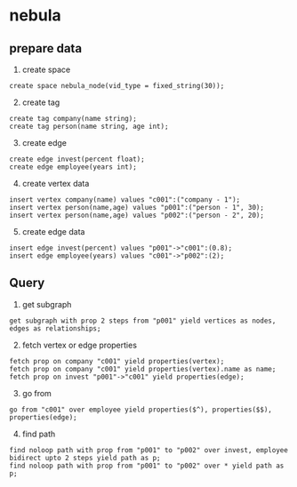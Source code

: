 # nebula

## prepare data

1. create space

```shell
create space nebula_node(vid_type = fixed_string(30));
```

2. create tag

```shell
create tag company(name string);
create tag person(name string, age int);
```

3. create edge

```shell
create edge invest(percent float);
create edge employee(years int);
```

4. create vertex data

```shell
insert vertex company(name) values "c001":("company - 1");
insert vertex person(name,age) values "p001":("person - 1", 30);
insert vertex person(name,age) values "p002":("person - 2", 20);
```

5. create edge data

```shell
insert edge invest(percent) values "p001"->"c001":(0.8);
insert edge employee(years) values "c001"->"p002":(2);
```

## Query

1. get subgraph

```shell
get subgraph with prop 2 steps from "p001" yield vertices as nodes, edges as relationships;
```

2. fetch vertex or edge properties

```shell
fetch prop on company "c001" yield properties(vertex);
fetch prop on company "c001" yield properties(vertex).name as name;
fetch prop on invest "p001"->"c001" yield properties(edge);
```

3. go from

```shell
go from "c001" over employee yield properties($^), properties($$), properties(edge);
```

4. find path

```shell
find noloop path with prop from "p001" to "p002" over invest, employee bidirect upto 2 steps yield path as p;
find noloop path with prop from "p001" to "p002" over * yield path as p;
```
